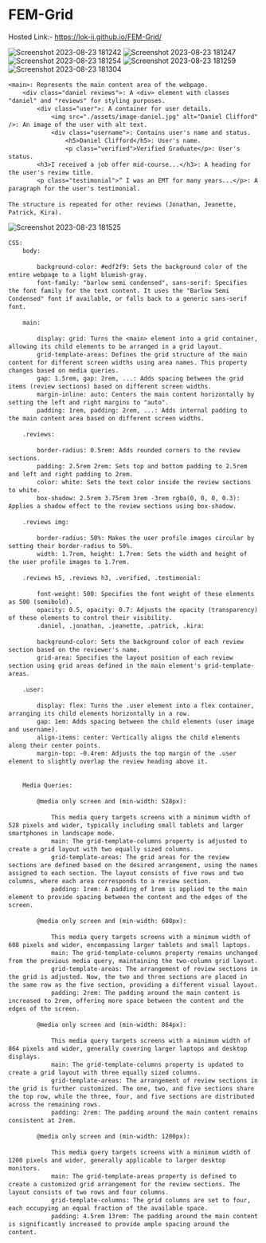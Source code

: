 # FEM-Grid

Hosted Link:- https://lok-ii.github.io/FEM-Grid/


![Screenshot 2023-08-23 181242](https://github.com/Lok-ii/FEM-Grid/assets/129180844/8ab7a6a6-d41c-4a78-b9f2-981dd2526500)
![Screenshot 2023-08-23 181247](https://github.com/Lok-ii/FEM-Grid/assets/129180844/b2982b03-18fa-4fe8-9ba7-5b6c8acde7af)
![Screenshot 2023-08-23 181254](https://github.com/Lok-ii/FEM-Grid/assets/129180844/8c3c5a6c-0f00-4e62-a2fd-8cc1b41f32e1)
![Screenshot 2023-08-23 181259](https://github.com/Lok-ii/FEM-Grid/assets/129180844/0d104bb4-2e5f-4bd0-ae8b-dd7e9c48c10f)
![Screenshot 2023-08-23 181304](https://github.com/Lok-ii/FEM-Grid/assets/129180844/f4c3ebd1-01a2-4548-98a5-283076115eef)

    <main>: Represents the main content area of the webpage.
        <div class="daniel reviews">: A <div> element with classes "daniel" and "reviews" for styling purposes.
            <div class="user">: A container for user details.
                <img src="./assets/image-daniel.jpg" alt="Daniel Clifford" />: An image of the user with alt text.
                <div class="username">: Contains user's name and status.
                    <h5>Daniel Clifford</h5>: User's name.
                    <p class="verified">Verified Graduate</p>: User's status.
            <h3>I received a job offer mid-course...</h3>: A heading for the user's review title.
            <p class="testimonial">“ I was an EMT for many years...</p>: A paragraph for the user's testimonial.
    
    The structure is repeated for other reviews (Jonathan, Jeanette, Patrick, Kira).

![Screenshot 2023-08-23 181525](https://github.com/Lok-ii/FEM-Grid/assets/129180844/6851d1df-aba7-49ae-8e47-1387c2eda0f3)

    CSS:
        body:
            
            background-color: #edf2f9: Sets the background color of the entire webpage to a light blueish-gray.
            font-family: "barlow semi condensed", sans-serif: Specifies the font family for the text content. It uses the "Barlow Semi Condensed" font if available, or falls back to a generic sans-serif font.
            
        main:
            
            display: grid: Turns the <main> element into a grid container, allowing its child elements to be arranged in a grid layout.
            grid-template-areas: Defines the grid structure of the main content for different screen widths using area names. This property changes based on media queries.
            gap: 1.5rem, gap: 2rem, ...: Adds spacing between the grid items (review sections) based on different screen widths.
            margin-inline: auto: Centers the main content horizontally by setting the left and right margins to "auto".
            padding: 1rem, padding: 2rem, ...: Adds internal padding to the main content area based on different screen widths.
            
        .reviews:
            
            border-radius: 0.5rem: Adds rounded corners to the review sections.
            padding: 2.5rem 2rem: Sets top and bottom padding to 2.5rem and left and right padding to 2rem.
            color: white: Sets the text color inside the review sections to white.
            box-shadow: 2.5rem 3.75rem 3rem -3rem rgba(0, 0, 0, 0.3): Applies a shadow effect to the review sections using box-shadow.
            
        .reviews img:
            
            border-radius: 50%: Makes the user profile images circular by setting their border-radius to 50%.
            width: 1.7rem, height: 1.7rem: Sets the width and height of the user profile images to 1.7rem.
            
        .reviews h5, .reviews h3, .verified, .testimonial:
            
            font-weight: 500: Specifies the font weight of these elements as 500 (semibold).
            opacity: 0.5, opacity: 0.7: Adjusts the opacity (transparency) of these elements to control their visibility.
            .daniel, .jonathan, .jeanette, .patrick, .kira:
            
            background-color: Sets the background color of each review section based on the reviewer's name.
            grid-area: Specifies the layout position of each review section using grid areas defined in the main element's grid-template-areas.
        
        .user:
            
            display: flex: Turns the .user element into a flex container, arranging its child elements horizontally in a row.
            gap: 1em: Adds spacing between the child elements (user image and username).
            align-items: center: Vertically aligns the child elements along their center points.
            margin-top: -0.4rem: Adjusts the top margin of the .user element to slightly overlap the review heading above it.


        Media Queries:
        
            @media only screen and (min-width: 528px): 
            
                This media query targets screens with a minimum width of 528 pixels and wider, typically including small tablets and larger smartphones in landscape mode.
                main: The grid-template-columns property is adjusted to create a grid layout with two equally sized columns.
                grid-template-areas: The grid areas for the review sections are defined based on the desired arrangement, using the names assigned to each section. The layout consists of five rows and two columns, where each area corresponds to a review section.
                padding: 1rem: A padding of 1rem is applied to the main element to provide spacing between the content and the edges of the screen.
                
            @media only screen and (min-width: 608px):
                
                This media query targets screens with a minimum width of 608 pixels and wider, encompassing larger tablets and small laptops.
                main: The grid-template-columns property remains unchanged from the previous media query, maintaining the two-column grid layout.
                grid-template-areas: The arrangement of review sections in the grid is adjusted. Now, the two and three sections are placed in the same row as the five section, providing a different visual layout.
                padding: 2rem: The padding around the main content is increased to 2rem, offering more space between the content and the edges of the screen.
               
            @media only screen and (min-width: 864px):
                
                This media query targets screens with a minimum width of 864 pixels and wider, generally covering larger laptops and desktop displays.
                main: The grid-template-columns property is updated to create a grid layout with three equally sized columns.
                grid-template-areas: The arrangement of review sections in the grid is further customized. The one, two, and five sections share the top row, while the three, four, and five sections are distributed across the remaining rows.
                padding: 2rem: The padding around the main content remains consistent at 2rem.
                
            @media only screen and (min-width: 1200px):
                
                This media query targets screens with a minimum width of 1200 pixels and wider, generally applicable to larger desktop monitors.
                main: The grid-template-areas property is defined to create a customized grid arrangement for the review sections. The layout consists of two rows and four columns.
                grid-template-columns: The grid columns are set to four, each occupying an equal fraction of the available space.
                padding: 4.5rem 13rem: The padding around the main content is significantly increased to provide ample spacing around the content.
